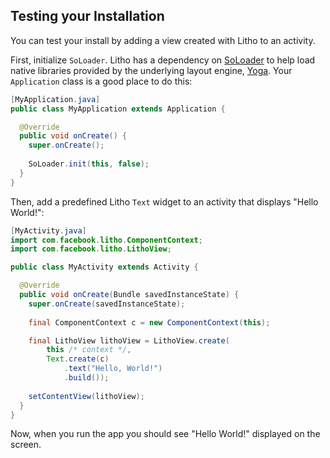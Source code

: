 <block class="gradle buck" />

## Testing your Installation

You can test your install by adding a view created with Litho to an activity.

First, initialize `SoLoader`. Litho has a dependency on [SoLoader](https://github.com/facebook/SoLoader) to help load native libraries provided by the underlying layout engine, [Yoga](https://facebook.github.io/yoga/). Your `Application` class is a good place to do this:

```java
[MyApplication.java]
public class MyApplication extends Application {

  @Override
  public void onCreate() {
    super.onCreate();
    
    SoLoader.init(this, false);
  }
}
```

Then, add a predefined Litho `Text` widget to an activity that displays "Hello World!":

```java
[MyActivity.java]
import com.facebook.litho.ComponentContext;
import com.facebook.litho.LithoView;

public class MyActivity extends Activity {

  @Override
  public void onCreate(Bundle savedInstanceState) {
    super.onCreate(savedInstanceState);
    
    final ComponentContext c = new ComponentContext(this);

    final LithoView lithoView = LithoView.create(
    	this /* context */, 
    	Text.create(c)
            .text("Hello, World!")
            .build());
    	
    setContentView(lithoView);
  }
}
```

Now, when you run the app you should see "Hello World!" displayed on the screen.

